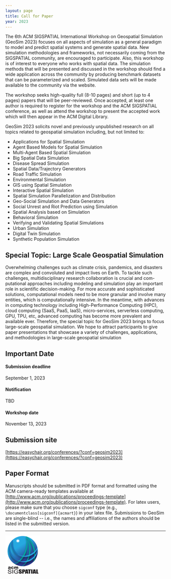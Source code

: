 ```yaml
---
layout: page
title: Call for Paper
year: 2023
---
```


The 6th ACM SIGSPATIAL International Workshop on Geospatial Simulation (GeoSim 2023) focuses on all aspects of simulation 
as a  general paradigm to model and predict spatial systems and generate  spatial data. 
New simulation methodologies and frameworks, not  necessarily coming from the SIGSPATIAL community, 
are encouraged to  participate. Also, this workshop is of interest to everyone who works with spatial data. 
The simulation methods that will be presented and  discussed in the workshop should find a wide application across the 
community by producing benchmark datasets that can be parameterized and scaled. 
Simulated data sets will be made available to the community via the website.

The workshop seeks high-quality full (8-10 pages) and short (up to 4 pages) papers that will be peer-reviewed. 
Once accepted, at least one author is required to register for the workshop and the ACM SIGSPATIAL conference, 
as well as attend the workshop to present the accepted work which will then appear in the ACM Digital Library.

GeoSim 2023 solicits novel and previously
unpublished research on all topics related to geospatial simulation including, but not limited to:

- Applications for Spatial Simulation
- Agent Based Models for Spatial Simulation
- Multi-Agent Based Spatial Simulation
- Big Spatial Data Simulation 
- Disease Spread Simulation 
- Spatial Data/Trajectory Generators
- Road Traffic Simulation
- Environmental Simulation
- GIS using Spatial Simulation
- Interactive Spatial Simulation
- Spatial Simulation Parallelization and Distribution
- Geo-Social Simulation and Data Generators
- Social Unrest and Riot Prediction using Simulation
- Spatial Analysis based on Simulation
- Behavioral Simulation
- Verifying and Validating Spatial Simulations
- Urban Simulation
- Digital Twin Simulation
- Synthetic Population Simulation


## Special Topic: Large Scale Geospatial Simulation ##


Overwhelming challenges such as climate crisis, pandemics, and disasters are complex and convoluted and
impact lives on Earth. To tackle such challenges, multidisciplinary research collaboration is crucial and com-
putational approaches including modeling and simulation play an important role in scientific decision-making.
For more accurate and sophisticated solutions, computational models need to be more granular and involve
many entities, which is computationally intensive. In the meantime, with advances in computing technology
including High-Performance Computing (HPC), cloud computing (SaaS, PaaS, IaaS), micro-services, serverless
computing, GPU, TPU, etc, advanced computing has become more prevalent and available ever. Therefore, the
special topic for GeoSim 2023 brings to focus large-scale geospatial simulation. We hope to attract participants
to give paper presentations that showcase a variety of challenges, applications, and methodologies in large-scale
geospatial simulation


## Important Date ##

#### Submission deadline ####
September 1, 2023

#### Notification ####
TBD

#### Workshop date ####
November 13, 2023


## Submission site ##
[https://easychair.org/conferences/?conf=geosim2023](https://easychair.org/conferences/?conf=geosim2023)

## Paper Format ##

Manuscripts should be submitted in PDF format and formatted using the ACM camera-ready templates available at [http://www.acm.org/publications/proceedings-template](http://www.acm.org/publications/proceedings-template). For latex users, please make sure that you choose `sigconf` type (e.g., `\documentclass[sigconf]{acmart}`) in your latex file. Submissions to GeoSim are single-blind -- i.e., the names and affiliations of the authors should be listed in the submitted version.

---

![ACM SIGSPATIAL](/assets/images/acmsigspatial-full.png)
